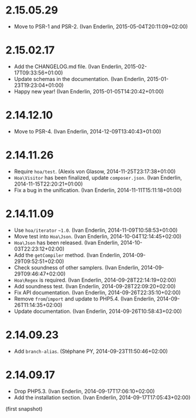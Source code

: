 # 2.15.05.29

  * Move to PSR-1 and PSR-2. (Ivan Enderlin, 2015-05-04T20:11:09+02:00)

# 2.15.02.17

  * Add the CHANGELOG.md file. (Ivan Enderlin, 2015-02-17T09:33:56+01:00)
  * Update schemas in the documentation. (Ivan Enderlin, 2015-01-23T19:23:04+01:00)
  * Happy new year! (Ivan Enderlin, 2015-01-05T14:20:42+01:00)

# 2.14.12.10

  * Move to PSR-4. (Ivan Enderlin, 2014-12-09T13:40:43+01:00)

# 2.14.11.26

  * Require `hoa/test`. (Alexis von Glasow, 2014-11-25T23:17:38+01:00)
  * `Hoa\Visitor` has been finalized, update `composer.json`. (Ivan Enderlin, 2014-11-15T22:20:21+01:00)
  * Fix a bug in the unification. (Ivan Enderlin, 2014-11-11T15:11:18+01:00)

# 2.14.11.09

  * Use `hoa/iterator` `~1.0`. (Ivan Enderlin, 2014-11-09T10:58:53+01:00)
  * Move test into `Hoa\Json`. (Ivan Enderlin, 2014-10-04T12:14:45+02:00)
  * `Hoa\Json` has been released. (Ivan Enderlin, 2014-10-03T22:23:12+02:00)
  * Add the `getCompiler` method. (Ivan Enderlin, 2014-09-29T09:52:51+02:00)
  * Check soundness of other samplers. (Ivan Enderlin, 2014-09-29T09:46:47+02:00)
  * `Hoa\Regex` is required. (Ivan Enderlin, 2014-09-28T22:14:19+02:00)
  * Add soundness test. (Ivan Enderlin, 2014-09-28T22:09:20+02:00)
  * Fix API documentation. (Ivan Enderlin, 2014-09-26T22:35:10+02:00)
  * Remove `from`/`import` and update to PHP5.4. (Ivan Enderlin, 2014-09-26T11:14:35+02:00)
  * Update documentation. (Ivan Enderlin, 2014-09-26T10:58:43+02:00)

# 2.14.09.23

  * Add `branch-alias`. (Stéphane PY, 2014-09-23T11:50:46+02:00)

# 2.14.09.17

  * Drop PHP5.3. (Ivan Enderlin, 2014-09-17T17:06:10+02:00)
  * Add the installation section. (Ivan Enderlin, 2014-09-17T17:05:43+02:00)

(first snapshot)
